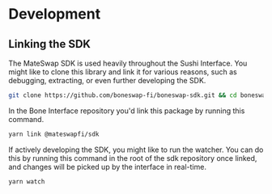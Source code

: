 # Development

## Linking the SDK

The MateSwap SDK is used heavily throughout the Sushi Interface. You might like to clone this library and link it for various reasons, such as debugging, extracting, or even further developing the SDK.

```sh
git clone https://github.com/boneswap-fi/boneswap-sdk.git && cd boneswap-sdk && yarn link
```

In the Bone Interface repository you'd link this package by running this command.

```sh
yarn link @mateswapfi/sdk
```

If actively developing the SDK, you might like to run the watcher. You can do this by running this command in the root of the sdk repository once linked, and changes will be picked up by the interface in real-time.

```sh
yarn watch
```
